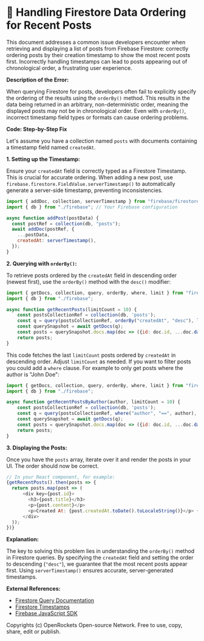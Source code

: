 # 🐞 Handling Firestore Data Ordering for Recent Posts


This document addresses a common issue developers encounter when retrieving and displaying a list of posts from Firebase Firestore: correctly ordering posts by their creation timestamp to show the most recent posts first.  Incorrectly handling timestamps can lead to posts appearing out of chronological order, a frustrating user experience.

**Description of the Error:**

When querying Firestore for posts, developers often fail to explicitly specify the ordering of the results using the `orderBy()` method. This results in the data being returned in an arbitrary, non-deterministic order, meaning the displayed posts may not be in chronological order.  Even with `orderBy()`, incorrect timestamp field types or formats can cause ordering problems.


**Code: Step-by-Step Fix**

Let's assume you have a collection named `posts` with documents containing a timestamp field named `createdAt`.

**1. Setting up the Timestamp:**

Ensure your `createdAt` field is correctly typed as a Firestore Timestamp.  This is crucial for accurate ordering.  When adding a new post, use `firebase.firestore.FieldValue.serverTimestamp()` to automatically generate a server-side timestamp, preventing inconsistencies.

```javascript
import { addDoc, collection, serverTimestamp } from "firebase/firestore";
import { db } from "./firebase"; // Your Firebase configuration

async function addPost(postData) {
  const postRef = collection(db, "posts");
  await addDoc(postRef, {
    ...postData,
    createdAt: serverTimestamp(),
  });
}
```

**2. Querying with `orderBy()`:**

To retrieve posts ordered by the `createdAt` field in descending order (newest first), use the `orderBy()` method with the `desc()` modifier:

```javascript
import { getDocs, collection, query, orderBy, where, limit } from "firebase/firestore";
import { db } from "./firebase";

async function getRecentPosts(limitCount = 10) {
    const postsCollectionRef = collection(db, 'posts');
    const q = query(postsCollectionRef, orderBy("createdAt", "desc"), limit(limitCount)); // limit to the last 10 posts
    const querySnapshot = await getDocs(q);
    const posts = querySnapshot.docs.map(doc => ({id: doc.id, ...doc.data()}));
    return posts;
}
```

This code fetches the last `limitCount` posts ordered by `createdAt` in descending order.  Adjust `limitCount` as needed. If you want to filter posts you could add a `where` clause. For example to only get posts where the author is "John Doe":

```javascript
import { getDocs, collection, query, orderBy, where, limit } from "firebase/firestore";
import { db } from "./firebase";

async function getRecentPostsByAuthor(author, limitCount = 10) {
    const postsCollectionRef = collection(db, 'posts');
    const q = query(postsCollectionRef, where("author", "==", author), orderBy("createdAt", "desc"), limit(limitCount)); // limit to the last 10 posts by author
    const querySnapshot = await getDocs(q);
    const posts = querySnapshot.docs.map(doc => ({id: doc.id, ...doc.data()}));
    return posts;
}
```

**3. Displaying the Posts:**

Once you have the `posts` array, iterate over it and render the posts in your UI. The order should now be correct.

```javascript
// In your React component, for example:
{getRecentPosts().then(posts => {
  return posts.map(post => (
      <div key={post.id}>
        <h3>{post.title}</h3>
        <p>{post.content}</p>
        <p>Created At: {post.createdAt.toDate().toLocaleString()}</p> {/* Convert Firestore Timestamp to Date */}
      </div>
  ));
})}
```


**Explanation:**

The key to solving this problem lies in understanding the `orderBy()` method in Firestore queries. By specifying the `createdAt` field and setting the order to descending (`"desc"`), we guarantee that the most recent posts appear first. Using `serverTimestamp()` ensures accurate, server-generated timestamps.


**External References:**

* [Firestore Query Documentation](https://firebase.google.com/docs/firestore/query-data/order-limit-data)
* [Firestore Timestamps](https://firebase.google.com/docs/firestore/data-model#timestamps)
* [Firebase JavaScript SDK](https://firebase.google.com/docs/web/setup)


Copyrights (c) OpenRockets Open-source Network. Free to use, copy, share, edit or publish.

